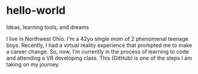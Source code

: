 # hello-world
Ideas, learning tools, and dreams

I live in Northwest Ohio. I'm a 42yo single mom of 2 phenomenal teenage boys. Recently, I had a virtual reality experience that prompted me to make a career change. So, now, I'm currently in the process of learning to code and attending a VR developing class. This (GitHub) is one of the steps I am taking on my journey.
